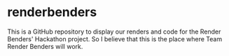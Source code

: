 # renderbenders
This is a GitHub repository to display our renders and code for the Render Benders' Hackathon project.
So I believe that this is the place where Team Render Benders will work.
